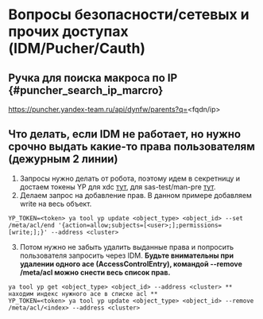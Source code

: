 # Вопросы безопасности/сетевых и прочих доступах (IDM/Pucher/Cauth)
## Ручка для поиска макроса по IP {#puncher_search_ip_marcro}
https://puncher.yandex-team.ru/api/dynfw/parents?q=<fqdn/ip>


## Что делать, если IDM не работает, но нужно срочно выдать какие-то права пользователям (дежурным 2 линии)
1. Запросы нужно делать от робота, поэтому идем в секретницу и достаем токены YP для xdc [тут](https://yav.yandex-team.ru/secret/sec-01d4a3gjzb3mcwhb57e53691hj/explore/versions), для sas-test/man-pre [тут](https://yav.yandex-team.ru/secret/sec-01dq82qp866hcc1att3bvcad02/explore/versions).
2. Делаем запрос на добавление прав. В данном примере добавляем write на весь объект.
```
YP_TOKEN=<token> ya tool yp update <object_type> <object_id> --set /meta/acl/end '{action=allow;subjects=[<user>;];permissions=[write;];}' --address <cluster>
```
3. Потом нужно не забыть удалить выданные права и попросить пользователя запросить через IDM. **Будьте внимательны при удалении одного ace (AccessControlEntry), командой --remove /meta/acl можно снести весь список прав.**
```
ya tool yp get <object_type> <object_id> --address <cluster> ** находим индекс нужного ace в списке acl **  
YP_TOKEN=<token> ya tool yp update <object_type> <object_id> --remove /meta/acl/<index> --address <cluster>
```

